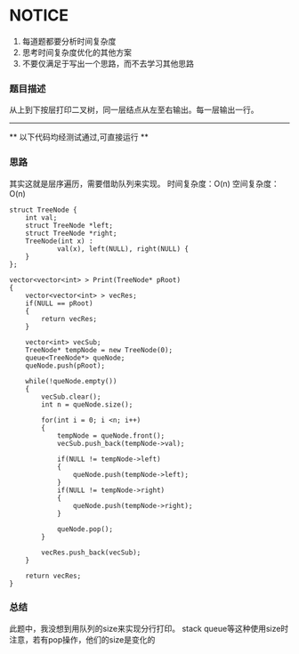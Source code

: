 # NOTICE
1. 每道题都要分析时间复杂度
2. 思考时间复杂度优化的其他方案
3. 不要仅满足于写出一个思路，而不去学习其他思路

### 题目描述
从上到下按层打印二叉树，同一层结点从左至右输出。每一层输出一行。


****
** 以下代码均经测试通过,可直接运行 **   

### 思路
其实这就是层序遍历，需要借助队列来实现。
时间复杂度：O(n)
空间复杂度：O(n)

```
struct TreeNode {
    int val;
    struct TreeNode *left;
    struct TreeNode *right;
    TreeNode(int x) :
            val(x), left(NULL), right(NULL) {
    }
};

vector<vector<int> > Print(TreeNode* pRoot) 
{
    vector<vector<int> > vecRes;
    if(NULL == pRoot)
    {
        return vecRes;
    }

    vector<int> vecSub;
    TreeNode* tempNode = new TreeNode(0);
    queue<TreeNode*> queNode;
    queNode.push(pRoot);

    while(!queNode.empty())
    {
        vecSub.clear();
        int n = queNode.size();

        for(int i = 0; i <n; i++)
        {
            tempNode = queNode.front();
            vecSub.push_back(tempNode->val);

            if(NULL != tempNode->left)
            {
                queNode.push(tempNode->left);
            }
            if(NULL != tempNode->right)
            {
                queNode.push(tempNode->right);
            }        

            queNode.pop();
        }

        vecRes.push_back(vecSub);
    }

    return vecRes;
}
```

### 总结
此题中，我没想到用队列的size来实现分行打印。
stack queue等这种使用size时注意，若有pop操作，他们的size是变化的